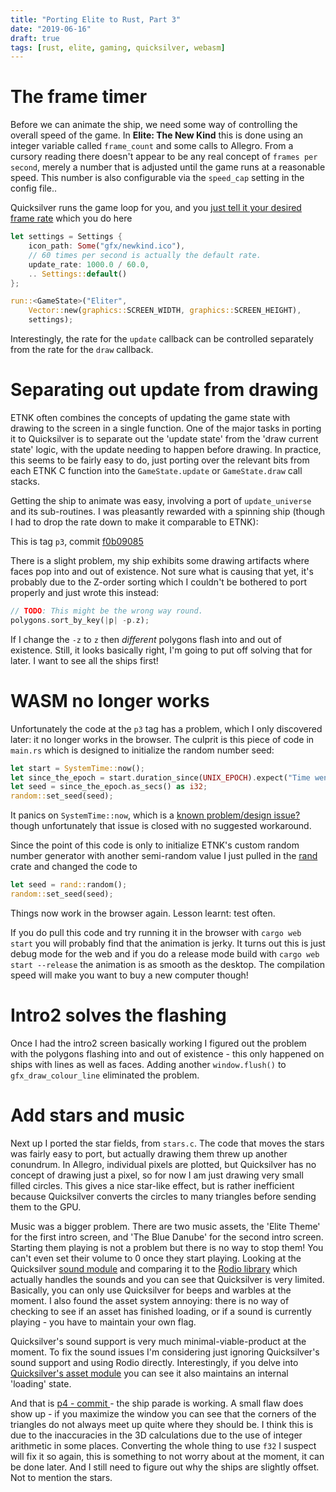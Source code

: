 ```yaml
---
title: "Porting Elite to Rust, Part 3"
date: "2019-06-16"
draft: true
tags: [rust, elite, gaming, quicksilver, webasm]
---
```


# The frame timer

Before we can animate the ship, we need some way of controlling the overall speed of the game.
In **Elite: The New Kind** this is done using an integer variable called `frame_count` and some
calls to Allegro. From a cursory reading there doesn't appear to be any real concept of `frames
per second`, merely a number that is adjusted until the game runs at a reasonable speed. This number
is also configurable via the `speed_cap` setting in the config file..

Quicksilver runs the game loop for you, and you
[just tell it your desired frame rate](https://docs.rs/quicksilver/0.3.14/quicksilver/tutorials/_04_lifecycle/index.html)
which you do here

```rs
let settings = Settings {
    icon_path: Some("gfx/newkind.ico"),
    // 60 times per second is actually the default rate.
    update_rate: 1000.0 / 60.0,
    .. Settings::default()
};

run::<GameState>("Eliter",
    Vector::new(graphics::SCREEN_WIDTH, graphics::SCREEN_HEIGHT),
    settings);
```

Interestingly, the rate for the `update` callback can be controlled separately from the rate for
the `draw` callback.

# Separating out update from drawing

ETNK often combines the concepts of updating the game state with drawing to the screen in a single
function. One of the major tasks in porting it to Quicksilver is to separate out the 'update state'
from the 'draw current state' logic, with the update needing to happen before drawing. In practice,
this seems to be fairly easy to do, just porting over the relevant bits from each ETNK C function
into the `GameState.update` or `GameState.draw` call stacks.

Getting the ship to animate was easy, involving a port of `update_universe` and its sub-routines.
I was pleasantly rewarded with a spinning ship (though I had to drop the rate down to make it
comparable to ETNK):


This is tag `p3`, commit [f0b09085](https://github.com/PhilipDaniels/eliter/commit/f0b0908509c8365322af3ad380b11fb361b0e035)

There is a slight problem, my ship exhibits some drawing artifacts where faces pop into and out of
existence. Not sure what is causing that yet, it's probably due to the Z-order sorting which I
couldn't be bothered to port properly and just wrote this instead:

```rs
// TODO: This might be the wrong way round.
polygons.sort_by_key(|p| -p.z);
```

If I change the `-z` to `z` then *different* polygons flash into and out of existence.
Still, it looks basically right, I'm going to put off solving that for later. I want to see
all the ships first!

# WASM no longer works

Unfortunately the code at the `p3` tag has a problem, which I only discovered later: it no
longer works in the browser. The culprit is this piece of code in `main.rs` which is designed
to initialize the random number seed:

```rs
let start = SystemTime::now();
let since_the_epoch = start.duration_since(UNIX_EPOCH).expect("Time went backwards");
let seed = since_the_epoch.as_secs() as i32;
random::set_seed(seed);
```

It panics on `SystemTime::now`, which is a
[known problem/design issue?](https://github.com/rust-lang/rust/issues/48564)
though unfortunately that issue is closed with no suggested workaround.

Since the point of this code is only to initialize ETNK's custom random number generator
with another semi-random value I just pulled in the
[rand](https://crates.io/crates/rand)
crate and changed the code to

```rs
let seed = rand::random();
random::set_seed(seed);
```

Things now work in the browser again. Lesson learnt: test often.

If you do pull this code and try running it in the browser with `cargo web start` you will
probably find that the animation is jerky. It turns out this is just debug mode for the web
and if you do a release mode build with `cargo web start --release` the animation is as
smooth as the desktop. The compilation speed will make you want to buy a new computer though!

# Intro2 solves the flashing

Once I had the intro2 screen basically working I figured out the problem with the
polygons flashing into and out of existence - this only happened on ships with lines
as well as faces. Adding another `window.flush()` to `gfx_draw_colour_line` eliminated
the problem.

# Add stars and music

Next up I ported the star fields, from `stars.c`. The code that moves the stars was
fairly easy to port, but actually drawing them threw up another conundrum. In Allegro,
individual pixels are
plotted, but Quicksilver has no concept of drawing just a pixel, so for now I am
just drawing very small filled circles. This gives a nice star-like effect, but is rather
inefficient because Quicksilver converts the circles to many triangles before sending
them to the GPU.

Music was a bigger problem. There are two music assets, the 'Elite Theme' for the first
intro screen, and 'The Blue Danube' for the second intro screen. Starting them playing
is not a problem but there is no way to stop them! You can't even set their volume to
0 once they start playing. Looking at the Quicksilver
[sound module](https://github.com/ryanisaacg/quicksilver/blob/master/src/sound.rs)
and comparing it to the
[Rodio library](https://docs.rs/rodio/0.9.0/rodio/struct.Sink.html)
which actually handles the sounds and you can see that Quicksilver is very limited.
Basically, you can only use Quicksilver for beeps and warbles at the moment. I also found
the asset system annoying: there is no way of checking to see if an asset has finished
loading, or if a sound is currently playing - you have to maintain your own flag.

Quicksilver's sound support is very much minimal-viable-product at the moment.
To fix the sound issues I'm considering just ignoring Quicksilver's sound support and
using Rodio directly. Interestingly, if you delve into
[Quicksilver's asset module](https://github.com/ryanisaacg/quicksilver/blob/master/src/lifecycle/asset.rs)
you can see it also maintains an internal 'loading' state.

And that is [p4 - commit ]() - the ship parade is working. A small flaw does show up -
if you maximize the window you can see that the corners of the triangles do not always
meet up quite where they should be. I think this is due to the inaccuracies in the 3D
calculations due to the use of integer arithmetic in some places. Converting the whole
thing to use `f32` I suspect will fix it so again, this is something to not worry about
at the moment, it can be done later. And I still need to figure out why the ships are
slightly offset. Not to mention the stars.
